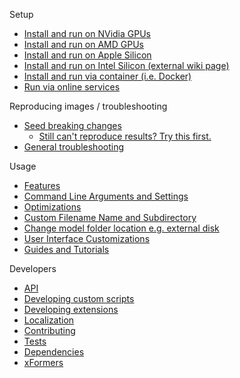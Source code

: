 Setup
* [Install and run on NVidia GPUs](https://github.com/AUTOMATIC1111/stable-diffusion-webui/wiki/Install-and-Run-on-NVidia-GPUs)
* [Install and run on AMD GPUs](https://github.com/AUTOMATIC1111/stable-diffusion-webui/wiki/Install-and-Run-on-AMD-GPUs)
* [Install and run on Apple Silicon](https://github.com/AUTOMATIC1111/stable-diffusion-webui/wiki/Installation-on-Apple-Silicon)
* [Install and run on Intel Silicon (external wiki page)](https://github.com/openvinotoolkit/stable-diffusion-webui/wiki/Installation-on-Intel-Silicon)
* [Install and run via container (i.e. Docker)](https://github.com/AUTOMATIC1111/stable-diffusion-webui/wiki/Containers)
* [Run via online services](https://github.com/AUTOMATIC1111/stable-diffusion-webui/wiki/Online-Services)

Reproducing images / troubleshooting
* [Seed breaking changes](https://github.com/AUTOMATIC1111/stable-diffusion-webui/wiki/Seed-breaking-changes)
  * [Still can't reproduce results? Try this first.](https://github.com/AUTOMATIC1111/stable-diffusion-webui/discussions/13093)
* [General troubleshooting](https://github.com/AUTOMATIC1111/stable-diffusion-webui/wiki/Troubleshooting)

Usage
* [Features](https://github.com/AUTOMATIC1111/stable-diffusion-webui/wiki/Features)
* [Command Line Arguments and Settings](https://github.com/AUTOMATIC1111/stable-diffusion-webui/wiki/Command-Line-Arguments-and-Settings)
* [Optimizations](https://github.com/AUTOMATIC1111/stable-diffusion-webui/wiki/Optimizations)
* [Custom Filename Name and Subdirectory](https://github.com/AUTOMATIC1111/stable-diffusion-webui/wiki/Custom-Images-Filename-Name-and-Subdirectory)
* [Change model folder location e.g. external disk](https://github.com/AUTOMATIC1111/stable-diffusion-webui/wiki/Change-model-folder-location)
* [User Interface Customizations](https://github.com/AUTOMATIC1111/stable-diffusion-webui/wiki/User-Interface-Customizations)
* [Guides and Tutorials](https://github.com/AUTOMATIC1111/stable-diffusion-webui/wiki/Guides-and-Tutorials)

Developers
* [API](https://github.com/AUTOMATIC1111/stable-diffusion-webui/wiki/API)
* [Developing custom scripts](https://github.com/AUTOMATIC1111/stable-diffusion-webui/wiki/Developing-custom-scripts)
* [Developing extensions](https://github.com/AUTOMATIC1111/stable-diffusion-webui/wiki/Developing-extensions)
* [Localization](https://github.com/AUTOMATIC1111/stable-diffusion-webui/wiki/Localization)
* [Contributing](https://github.com/AUTOMATIC1111/stable-diffusion-webui/wiki/Contributing)
* [Tests](https://github.com/AUTOMATIC1111/stable-diffusion-webui/wiki/Tests)
* [Dependencies](https://github.com/AUTOMATIC1111/stable-diffusion-webui/wiki/Dependencies)
* [xFormers](https://github.com/AUTOMATIC1111/stable-diffusion-webui/wiki/Xformers)